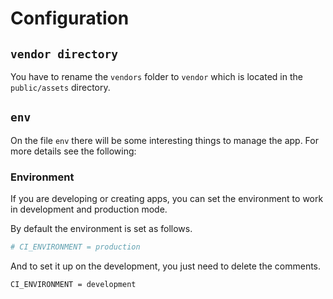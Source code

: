 # Configuration

## `vendor directory`

You have to rename the `vendors` folder to `vendor` which is located in the `public/assets` directory.

## `env`

On the file `env` there will be some interesting things to manage the app. For more details see the following:

### Environment

If you are developing or creating apps, you can set the environment to work in development and production mode.

By default the environment is set as follows.

```bash
# CI_ENVIRONMENT = production
```

And to set it up on the development, you just need to delete the comments.

```bash
CI_ENVIRONMENT = development
```
